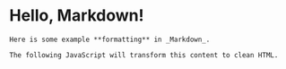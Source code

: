 
   # Hello, Markdown!

    
    Here is some example **formatting** in _Markdown_.
    
    The following JavaScript will transform this content to clean HTML.